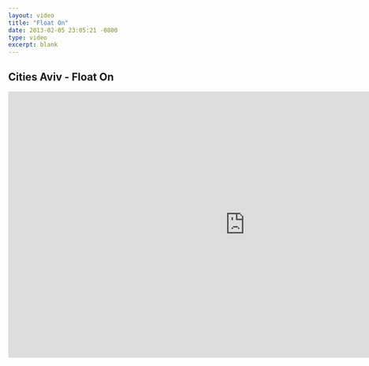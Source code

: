 ```yaml
---
layout: video
title: "Float On"
date: 2013-02-05 23:05:21 -0800
type: video
excerpt: blank
---
```

## Cities Aviv - Float On

<iframe src="http://player.vimeo.com/video/19317411?title=0&amp;byline=0&amp;portrait=0" width="960" height="540" frameborder="0" webkitAllowFullScreen mozallowfullscreen allowFullScreen></iframe>
